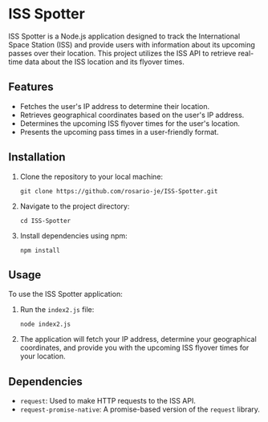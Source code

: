 # ISS Spotter

ISS Spotter is a Node.js application designed to track the International Space Station (ISS) and provide users with information about its upcoming passes over their location. This project utilizes the ISS API to retrieve real-time data about the ISS location and its flyover times.

## Features

- Fetches the user's IP address to determine their location.
- Retrieves geographical coordinates based on the user's IP address.
- Determines the upcoming ISS flyover times for the user's location.
- Presents the upcoming pass times in a user-friendly format.

## Installation

1. Clone the repository to your local machine:

    ```
    git clone https://github.com/rosario-je/ISS-Spotter.git
    ```

2. Navigate to the project directory:

    ```
    cd ISS-Spotter
    ```

3. Install dependencies using npm:

    ```
    npm install
    ```

## Usage

To use the ISS Spotter application:

1. Run the `index2.js` file:

    ```
    node index2.js
    ```

2. The application will fetch your IP address, determine your geographical coordinates, and provide you with the upcoming ISS flyover times for your location.

## Dependencies

- `request`: Used to make HTTP requests to the ISS API.
- `request-promise-native`: A promise-based version of the `request` library.
